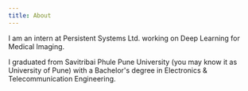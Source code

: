 ```yaml
---
title: About
---
```

I am an intern at Persistent Systems Ltd. working on Deep Learning for Medical Imaging.

I graduated from Savitribai Phule Pune University (you may know it as University of Pune) with a Bachelor's degree in Electronics & Telecommunication Engineering.
